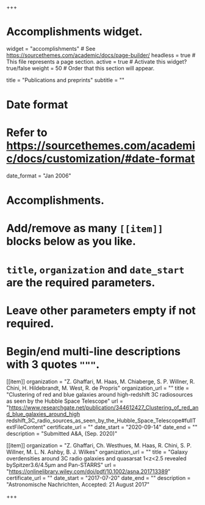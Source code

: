 +++
# Accomplishments widget.
widget = "accomplishments"  # See https://sourcethemes.com/academic/docs/page-builder/
headless = true  # This file represents a page section.
active = true  # Activate this widget? true/false
weight = 50  # Order that this section will appear.

title = "Publications and preprints"
subtitle = ""

# Date format
#   Refer to https://sourcethemes.com/academic/docs/customization/#date-format
date_format = "Jan 2006"

# Accomplishments.
#   Add/remove as many `[[item]]` blocks below as you like.
#   `title`, `organization` and `date_start` are the required parameters.
#   Leave other parameters empty if not required.
#   Begin/end multi-line descriptions with 3 quotes `"""`.

 
  [[item]]
   organization = "Z. Ghaffari, M. Haas, M. Chiaberge, S. P. Willner, R. Chini, H. Hildebrandt, M. West, R. de Propris"
   organization_url = ""
   title = "Clustering of red and blue galaxies around high-redshift 3C radiosources as seen by the Hubble Space Telescope"
   url = "https://www.researchgate.net/publication/344612427_Clustering_of_red_and_blue_galaxies_around_high redshift_3C_radio_sources_as_seen_by_the_Hubble_Space_Telescope#fullTextFileContent"
   certificate_url = ""
   date_start = "2020-09-14"
   date_end = ""
   description = "Submitted A&A, (Sep. 2020)"
   
  [[item]]
   organization = "Z. Ghaffari, Ch. Westhues, M. Haas, R. Chini, S. P. Willner, M. L. N. Ashby, B. J. Wilkes"
   organization_url = ""
   title = "Galaxy overdensities around 3C radio galaxies and quasarsat 1<z<2.5 revealed bySpitzer3.6/4.5μm and Pan-STARRS"
   url = "https://onlinelibrary.wiley.com/doi/pdf/10.1002/asna.201713389"
   certificate_url = ""
   date_start = "2017-07-20"
   date_end = ""
   description = "Astronomische Nachrichten, Accepted: 21 August 2017"
   
   
 

+++
